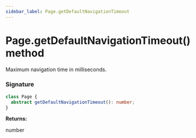 ```yaml
---
sidebar_label: Page.getDefaultNavigationTimeout
---
```


# Page.getDefaultNavigationTimeout() method

Maximum navigation time in milliseconds.

### Signature

```typescript
class Page {
  abstract getDefaultNavigationTimeout(): number;
}
```

**Returns:**

number
